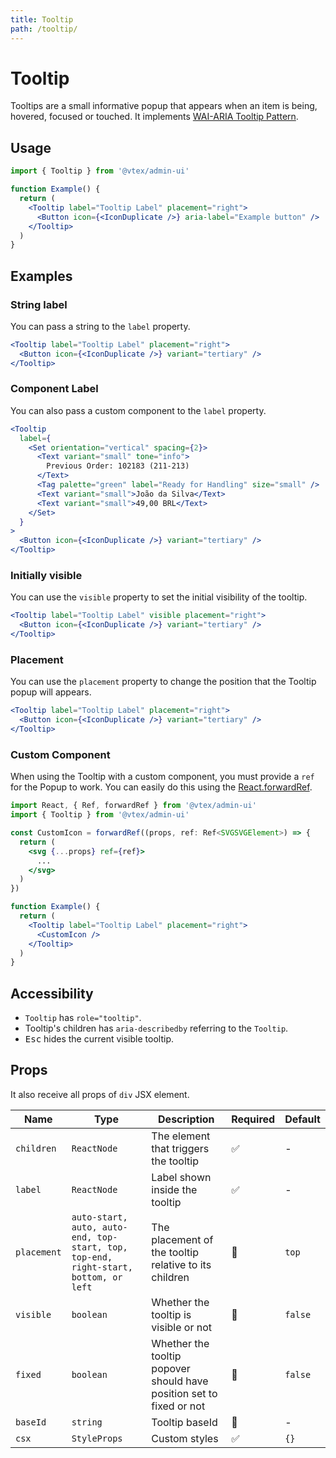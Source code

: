 ```yaml
---
title: Tooltip
path: /tooltip/
---
```


# Tooltip

Tooltips are a small informative popup that appears when an item is being, hovered, focused or touched. It implements [WAI-ARIA Tooltip Pattern](https://www.w3.org/TR/wai-aria-practices/#tooltip).

## Usage

```jsx isStatic
import { Tooltip } from '@vtex/admin-ui'

function Example() {
  return (
    <Tooltip label="Tooltip Label" placement="right">
      <Button icon={<IconDuplicate />} aria-label="Example button" />
    </Tooltip>
  )
}
```

## Examples

### String label

You can pass a string to the `label` property.

```jsx
<Tooltip label="Tooltip Label" placement="right">
  <Button icon={<IconDuplicate />} variant="tertiary" />
</Tooltip>
```

### Component Label

You can also pass a custom component to the `label` property.

```jsx
<Tooltip
  label={
    <Set orientation="vertical" spacing={2}>
      <Text variant="small" tone="info">
        Previous Order: 102183 (211-213)
      </Text>
      <Tag palette="green" label="Ready for Handling" size="small" />
      <Text variant="small">João da Silva</Text>
      <Text variant="small">49,00 BRL</Text>
    </Set>
  }
>
  <Button icon={<IconDuplicate />} variant="tertiary" />
</Tooltip>
```

### Initially visible

You can use the `visible` property to set the initial visibility of the tooltip.

```jsx
<Tooltip label="Tooltip Label" visible placement="right">
  <Button icon={<IconDuplicate />} variant="tertiary" />
</Tooltip>
```

### Placement

You can use the `placement` property to change the position that the Tooltip popup will appears.

```jsx
<Tooltip label="Tooltip Label" placement="right">
  <Button icon={<IconDuplicate />} variant="tertiary" />
</Tooltip>
```

### Custom Component

When using the Tooltip with a custom component, you must provide a `ref` for the Popup to work. You can easily do this using the [React.forwardRef](https://reactjs.org/docs/forwarding-refs.html).

```jsx isStatic
import React, { Ref, forwardRef } from '@vtex/admin-ui'
import { Tooltip } from '@vtex/admin-ui'

const CustomIcon = forwardRef((props, ref: Ref<SVGSVGElement>) => {
  return (
    <svg {...props} ref={ref}>
      ...
    </svg>
  )
})

function Example() {
  return (
    <Tooltip label="Tooltip Label" placement="right">
      <CustomIcon />
    </Tooltip>
  )
}
```

## Accessibility

- `Tooltip` has `role="tooltip"`.
- Tooltip's children has `aria-describedby` referring to the `Tooltip`.
- <kbd>Esc</kbd> hides the current visible tooltip.

## Props

It also receive all props of `div` JSX element.

| Name        | Type                                                                                | Description                                                          | Required | Default |
| ----------- | ----------------------------------------------------------------------------------- | -------------------------------------------------------------------- | -------- | ------- |
| `children`  | `ReactNode`                                                                         | The element that triggers the tooltip                                | ✅       | -       |
| `label`     | `ReactNode`                                                                         | Label shown inside the tooltip                                       | ✅       | -       |
| `placement` | `auto-start, auto, auto-end, top-start, top, top-end, right-start, bottom, or left` | The placement of the tooltip relative to its children                | 🚫       | `top`   |
| `visible`   | `boolean`                                                                           | Whether the tooltip is visible or not                                | 🚫       | `false` |
| `fixed`     | `boolean`                                                                           | Whether the tooltip popover should have position set to fixed or not | 🚫       | `false` |
| `baseId`    | `string`                                                                            | Tooltip baseId                                                       | 🚫       | -       |
| `csx`       | `StyleProps`                                                                        | Custom styles                                                        | ✅       | `{}`    |
